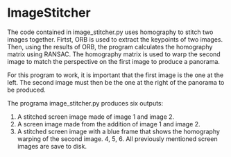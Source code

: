 # ImageStitcher

The code contained in image_stitcher.py uses homography to stitch two images together. Firtst, ORB is used to extract 
the keypoints of two images. Then, using the results of ORB, the program calculates the homography matrix using RANSAC.
The homography matrix is used to warp the second image to match the perspective on the first image to produce a panorama. 

For this program to work, it is important that the first image is the one at the left. The second image must then be the 
one at the right of the panorama to be produced. 

The programa image_stitcher.py produces six outputs:
 1. A stitched screen image made of image 1 and image 2.
 2. A screen image made from the addition of image 1 and image 2.
 3. A stitched screen image with a blue frame that shows the homography warping of the second image.
 4, 5, 6. All previously mentioned screen images are save to disk.
